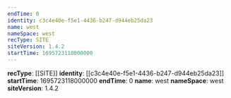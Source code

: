 ```yaml
---
endTime: 0
identity: c3c4e40e-f5e1-4436-b247-d944eb25da23
name: west
nameSpace: west
recType: SITE
siteVersion: 1.4.2
startTime: 1695723118000000
---
```

**recType**: [[SITE]]
**identity**: [[c3c4e40e-f5e1-4436-b247-d944eb25da23]]
**startTime**: 1695723118000000
**endTime**: 0
**name**: west
**nameSpace**: west
**siteVersion**: 1.4.2